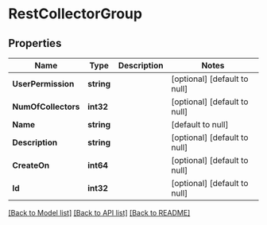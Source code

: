 # RestCollectorGroup

## Properties
Name | Type | Description | Notes
------------ | ------------- | ------------- | -------------
**UserPermission** | **string** |  | [optional] [default to null]
**NumOfCollectors** | **int32** |  | [optional] [default to null]
**Name** | **string** |  | [default to null]
**Description** | **string** |  | [optional] [default to null]
**CreateOn** | **int64** |  | [optional] [default to null]
**Id** | **int32** |  | [optional] [default to null]

[[Back to Model list]](../README.md#documentation-for-models) [[Back to API list]](../README.md#documentation-for-api-endpoints) [[Back to README]](../README.md)


